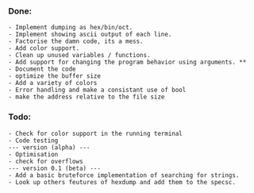### Done:
    - Implement dumping as hex/bin/oct.
    - Implement showing ascii output of each line.
    - Factorise the damn code, its a mess.
    - Add color support.
    - Clean up unused variables / functions.
    - Add support for changing the program behavior using arguments. **
    - Document the code
    - optimize the buffer size
    - Add a variety of colors
    - Error handling and make a consistant use of bool
    - make the address relative to the file size

### Todo:
    - Check for color support in the running terminal
    - Code testing
    --- version (alpha) ---
    - Optimisation
    - check for overflows
    --- version 0.1 (beta) ---
    - Add a basic bruteforce implementation of searching for strings.
    - Look up others feutures of hexdump and add them to the specsc.